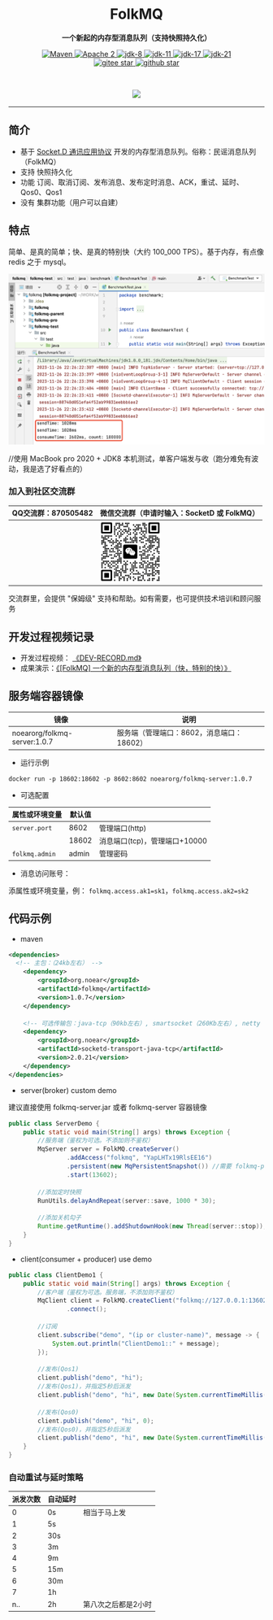 <h1 align="center" style="text-align:center;">
  FolkMQ
</h1>
<p align="center">
	<strong>一个新起的内存型消息队列（支持快照持久化）</strong>
</p>

<p align="center">
    <a target="_blank" href="https://search.maven.org/artifact/org.noear/folkmq">
        <img src="https://img.shields.io/maven-central/v/org.noear/folkmq.svg?label=Maven%20Central" alt="Maven" />
    </a>
    <a target="_blank" href="https://www.apache.org/licenses/LICENSE-2.0.txt">
		<img src="https://img.shields.io/:license-Apache2-blue.svg" alt="Apache 2" />
	</a>
   <a target="_blank" href="https://www.oracle.com/java/technologies/javase/javase-jdk8-downloads.html">
		<img src="https://img.shields.io/badge/JDK-8-green.svg" alt="jdk-8" />
	</a>
    <a target="_blank" href="https://www.oracle.com/java/technologies/javase/jdk11-archive-downloads.html">
		<img src="https://img.shields.io/badge/JDK-11-green.svg" alt="jdk-11" />
	</a>
    <a target="_blank" href="https://www.oracle.com/java/technologies/javase/jdk17-archive-downloads.html">
		<img src="https://img.shields.io/badge/JDK-17-green.svg" alt="jdk-17" />
	</a>
    <a target="_blank" href="https://www.oracle.com/java/technologies/javase/jdk21-archive-downloads.html">
		<img src="https://img.shields.io/badge/JDK-21-green.svg" alt="jdk-21" />
	</a>
    <br />
    <a target="_blank" href='https://gitee.com/noear/folkmq/stargazers'>
        <img src='https://gitee.com/noear/folkmq/badge/star.svg' alt='gitee star'/>
    </a>
    <a target="_blank" href='https://github.com/noear/folkmq/stargazers'>
        <img src="https://img.shields.io/github/stars/noear/folkmq.svg?logo=github" alt="github star"/>
    </a>
</p>

<br/>
<p align="center">
	<a href="https://jq.qq.com/?_wv=1027&k=kjB5JNiC">
	<img src="https://img.shields.io/badge/QQ交流群-870505482-orange"/></a>
</p>


<hr />

## 简介

* 基于 [Socket.D 通讯应用协议](https://gitee.com/noear/socketd) 开发的内存型消息队列。俗称：民谣消息队列（FolkMQ）
* 支持 快照持久化
* 功能 订阅、取消订阅、发布消息、发布定时消息、ACK，重试、延时、Qos0、Qos1
* 没有 集群功能（用户可以自建）


## 特点

简单、是真的简单；快、是真的特别快（大约 100_000 TPS）。基于内存，有点像 redis 之于 mysql。

<img src="DEV-TEST.png" width="700" />

//使用 MacBook pro 2020 + JDK8 本机测试，单客户端发与收（跑分难免有波动，我是选了好看点的）

### 加入到社区交流群

| QQ交流群：870505482                       | 微信交流群（申请时输入：SocketD 或 FolkMQ）          |
|---------------------------|----------------------------------------|
|        | <img src="group_wx.png" width="120" /> 

交流群里，会提供 "保姆级" 支持和帮助。如有需要，也可提供技术培训和顾问服务


## 开发过程视频记录

* 开发过程视频： [《DEV-RECORD.md》](DEV-RECORD.md)
* 成果演示：[《[FolkMQ] 一个新的内存型消息队列（快，特别的快）》](https://www.bilibili.com/video/BV1mc411D7pY/)

## 服务端容器镜像

| 镜像                           | 说明                        |
|------------------------------|---------------------------|
| noearorg/folkmq-server:1.0.7 | 服务端（管理端口：8602，消息端口：18602） |

* 运行示例

```
docker run -p 18602:18602 -p 8602:8602 noearorg/folkmq-server:1.0.7 
```

* 可选配置

| 属性或环境变量                       | 默认值 |                      |
|-------------------------------|-----|----------------------|
| `server.port`                 |  8602   | 管理端口(http)           |
|                               |  18602   | 消息端口(tcp)，管理端口+10000 |
| `folkmq.admin`                |  admin   | 管理密码                 |

* 消息访问账号：

添属性或环境变量，例： `folkmq.access.ak1=sk1`，`folkmq.access.ak2=sk2`

## 代码示例


* maven

```xml
<dependencies>
  <!-- 主包：（24kb左右） -->
    <dependency>
        <groupId>org.noear</groupId>
        <artifactId>folkmq</artifactId>
        <version>1.0.7</version>
    </dependency>

    <!-- 可选传输包：java-tcp（90kb左右）, smartsocket（260Kb左右）, netty（2.5Mb左右） -->
    <dependency>
        <groupId>org.noear</groupId>
        <artifactId>socketd-transport-java-tcp</artifactId>
        <version>2.0.21</version>
    </dependency>
</dependencies>
```


* server(broker) custom demo

建议直接使用 folkmq-server.jar 或者 folkmq-server 容器镜像

```java
public class ServerDemo {
    public static void main(String[] args) throws Exception {
        //服务端（鉴权为可选。不添加则不鉴权）
        MqServer server = FolkMQ.createServer()
                .addAccess("folkmq", "YapLHTx19RlsEE16")
                .persistent(new MqPersistentSnapshot()) //需要 folkmq-pro 包
                .start(13602);

        //添加定时快照
        RunUtils.delayAndRepeat(server::save, 1000 * 30);

        //添加关机勾子
        Runtime.getRuntime().addShutdownHook(new Thread(server::stop));
    }
}
```

* client(consumer + producer) use  demo

```java
public class ClientDemo1 {
    public static void main(String[] args) throws Exception {
        //客户端（鉴权为可选。服务端，不添加则不鉴权）
        MqClient client = FolkMQ.createClient("folkmq://127.0.0.1:13602?ak=folkmq&sk=YapLHTx19RlsEE16")
                .connect();

        //订阅
        client.subscribe("demo", "(ip or cluster-name)", message -> {
            System.out.println("ClientDemo1::" + message);
        });

        //发布(Qos1)
        client.publish("demo", "hi");
        //发布(Qos1)，并指定5秒后派发
        client.publish("demo", "hi", new Date(System.currentTimeMillis() + 5000));
        
        //发布(Qos0) 
        client.publish("demo", "hi", 0);
        //发布(Qos0)，并指定5秒后派发
        client.publish("demo", "hi", new Date(System.currentTimeMillis() + 5000), 0);
    }
}
```

### 自动重试与延时策略

| 派发次数 | 自动延时 |            |
|------|------|------------|
| 0    | 0s   | 相当于马上发     |
| 1    | 5s   |            |
| 2    | 30s  |            |
| 3    | 3m   |            |
| 4    | 9m   |            |
| 5    | 15m  |            |
| 6    | 30m  |            |
| 7    | 1h   |            |
| n..  | 2h   | 第八次之后都是2小时 |


